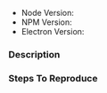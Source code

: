  - Node Version:
 - NPM Version:
 - Electron Version:
  
  ### Description


  ### Steps To Reproduce

